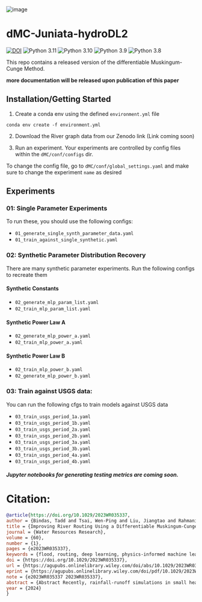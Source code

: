 <img alt="image" src="https://github.com/mhpi/dMC-Juniata-hydroDL2/assets/16233925/c93f352c-648d-40cb-bee7-2ee8916d4e89">


# dMC-Juniata-hydroDL2

[![DOI](https://zenodo.org/badge/719824272.svg)](https://zenodo.org/doi/10.5281/zenodo.10183448)
![Python 3.11](https://img.shields.io/badge/python-3.11-blue.svg)
![Python 3.10](https://img.shields.io/badge/python-3.10-blue.svg)
![Python 3.9](https://img.shields.io/badge/python-3.9-blue.svg)
![Python 3.8](https://img.shields.io/badge/python-3.8-blue.svg)

This repo contains a released version of the differentiable Muskingum-Cunge Method. 

__more documentation will be released upon publication of this paper__

## Installation/Getting Started

1. Create a conda env using the defined `environment.yml` file

```shell
conda env create -f environment.yml
```

2. Download the River graph data from our Zenodo link (Link coming soon)

3. Run an experiment. Your experiments are controlled by config files within the `dMC/conf/configs` dir.

To change the config file, go to `dMC/conf/global_settings.yaml` and make sure to change the experiment `name` as desired
## Experiments

### 01: Single Parameter Experiments
To run these, you should use the following configs:
- `01_generate_single_synth_parameter_data.yaml`
- `01_train_against_single_synthetic.yaml`

### 02: Synthetic Parameter Distribution Recovery

There are many synthetic parameter experiments. Run the following configs to recreate them

#### Synthetic Constants
- `02_generate_mlp_param_list.yaml`
- `02_train_mlp_param_list.yaml`

#### Synthetic Power Law A
- `02_generate_mlp_power_a.yaml`
- `02_train_mlp_power_a.yaml`

#### Synthetic Power Law B
- `02_train_mlp_power_b.yaml`
- `02_generate_mlp_power_b.yaml`

### 03: Train against USGS data:
You can run the following cfgs to train models against USGS data
- `03_train_usgs_period_1a.yaml`
- `03_train_usgs_period_1b.yaml`
- `03_train_usgs_period_2a.yaml`
- `03_train_usgs_period_2b.yaml`
- `03_train_usgs_period_3a.yaml`
- `03_train_usgs_period_3b.yaml`
- `03_train_usgs_period_4a.yaml`
- `03_train_usgs_period_4b.yaml`

##### Jupyter notebooks for generating testing metrics are coming soon. 

# Citation:
```bibtex
@article{https://doi.org/10.1029/2023WR035337,
author = {Bindas, Tadd and Tsai, Wen-Ping and Liu, Jiangtao and Rahmani, Farshid and Feng, Dapeng and Bian, Yuchen and Lawson, Kathryn and Shen, Chaopeng},
title = {Improving River Routing Using a Differentiable Muskingum-Cunge Model and Physics-Informed Machine Learning},
journal = {Water Resources Research},
volume = {60},
number = {1},
pages = {e2023WR035337},
keywords = {flood, routing, deep learning, physics-informed machine learning, Manning's roughness},
doi = {https://doi.org/10.1029/2023WR035337},
url = {https://agupubs.onlinelibrary.wiley.com/doi/abs/10.1029/2023WR035337},
eprint = {https://agupubs.onlinelibrary.wiley.com/doi/pdf/10.1029/2023WR035337},
note = {e2023WR035337 2023WR035337},
abstract = {Abstract Recently, rainfall-runoff simulations in small headwater basins have been improved by methodological advances such as deep neural networks (NNs) and hybrid physics-NN models—particularly, a genre called differentiable modeling that intermingles NNs with physics to learn relationships between variables. However, hydrologic routing simulations, necessary for simulating floods in stem rivers downstream of large heterogeneous basins, had not yet benefited from these advances and it was unclear if the routing process could be improved via coupled NNs. We present a novel differentiable routing method (δMC-Juniata-hydroDL2) that mimics the classical Muskingum-Cunge routing model over a river network but embeds an NN to infer parameterizations for Manning's roughness (n) and channel geometries from raw reach-scale attributes like catchment areas and sinuosity. The NN was trained solely on downstream hydrographs. Synthetic experiments show that while the channel geometry parameter was unidentifiable, n can be identified with moderate precision. With real-world data, the trained differentiable routing model produced more accurate long-term routing results for both the training gage and untrained inner gages for larger subbasins (>2,000 km2) than either a machine learning model assuming homogeneity, or simply using the sum of runoff from subbasins. The n parameterization trained on short periods gave high performance in other periods, despite significant errors in runoff inputs. The learned n pattern was consistent with literature expectations, demonstrating the framework's potential for knowledge discovery, but the absolute values can vary depending on training periods. The trained n parameterization can be coupled with traditional models to improve national-scale hydrologic flood simulations.},
year = {2024}
}
```




